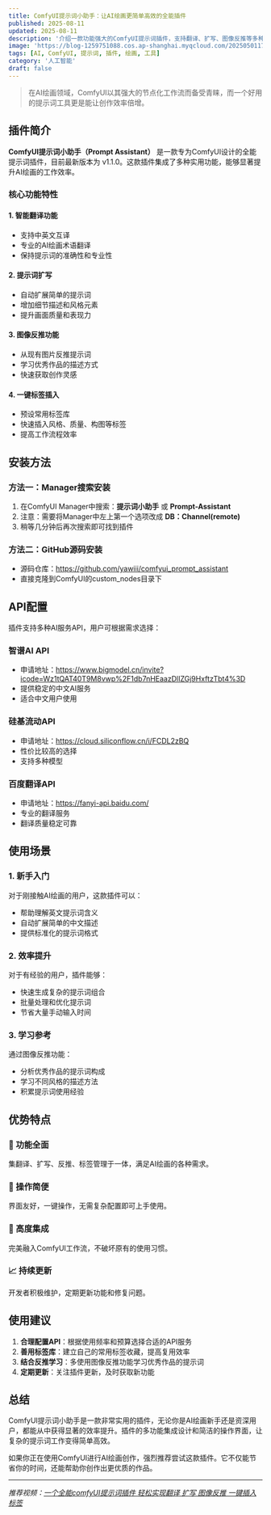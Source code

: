 ```yaml
---
title: ComfyUI提示词小助手：让AI绘画更简单高效的全能插件
published: 2025-08-11
updated: 2025-08-11
description: '介绍一款功能强大的ComfyUI提示词插件，支持翻译、扩写、图像反推等多种功能，让AI绘画工作流更加便捷高效。'
image: 'https://blog-1259751088.cos.ap-shanghai.myqcloud.com/20250501175820648.png?imageSlim'
tags: [AI, ComfyUI, 提示词, 插件, 绘画, 工具]
category: '人工智能'
draft: false
---
```


> 在AI绘画领域，ComfyUI以其强大的节点化工作流而备受青睐，而一个好用的提示词工具更是能让创作效率倍增。

## 插件简介

**ComfyUI提示词小助手（Prompt Assistant）** 是一款专为ComfyUI设计的全能提示词插件，目前最新版本为 v1.1.0。这款插件集成了多种实用功能，能够显著提升AI绘画的工作效率。

### 核心功能特性

#### 1. 智能翻译功能
- 支持中英文互译
- 专业的AI绘画术语翻译
- 保持提示词的准确性和专业性

#### 2. 提示词扩写
- 自动扩展简单的提示词
- 增加细节描述和风格元素
- 提升画面质量和表现力

#### 3. 图像反推功能
- 从现有图片反推提示词
- 学习优秀作品的描述方式
- 快速获取创作灵感

#### 4. 一键标签插入
- 预设常用标签库
- 快速插入风格、质量、构图等标签
- 提高工作流程效率

## 安装方法

### 方法一：Manager搜索安装
1. 在ComfyUI Manager中搜索：**提示词小助手** 或 **Prompt-Assistant**
2. 注意：需要将Manager中左上第一个选项改成 **DB：Channel(remote)**
3. 稍等几分钟后再次搜索即可找到插件

### 方法二：GitHub源码安装
- 源码仓库：https://github.com/yawiii/comfyui_prompt_assistant
- 直接克隆到ComfyUI的custom_nodes目录下

## API配置

插件支持多种AI服务API，用户可根据需求选择：

### 智谱AI API
- 申请地址：https://www.bigmodel.cn/invite?icode=Wz1tQAT40T9M8vwp%2F1db7nHEaazDlIZGj9HxftzTbt4%3D
- 提供稳定的中文AI服务
- 适合中文用户使用

### 硅基流动API
- 申请地址：https://cloud.siliconflow.cn/i/FCDL2zBQ
- 性价比较高的选择
- 支持多种模型

### 百度翻译API
- 申请地址：https://fanyi-api.baidu.com/
- 专业的翻译服务
- 翻译质量稳定可靠

## 使用场景

### 1. 新手入门
对于刚接触AI绘画的用户，这款插件可以：
- 帮助理解英文提示词含义
- 自动扩展简单的中文描述
- 提供标准化的提示词格式

### 2. 效率提升
对于有经验的用户，插件能够：
- 快速生成复杂的提示词组合
- 批量处理和优化提示词
- 节省大量手动输入时间

### 3. 学习参考
通过图像反推功能：
- 分析优秀作品的提示词构成
- 学习不同风格的描述方法
- 积累提示词使用经验

## 优势特点

### 🚀 功能全面
集翻译、扩写、反推、标签管理于一体，满足AI绘画的各种需求。

### 🎯 操作简便
界面友好，一键操作，无需复杂配置即可上手使用。

### 🔧 高度集成
完美融入ComfyUI工作流，不破坏原有的使用习惯。

### 📈 持续更新
开发者积极维护，定期更新功能和修复问题。

## 使用建议

1. **合理配置API**：根据使用频率和预算选择合适的API服务
2. **善用标签库**：建立自己的常用标签收藏，提高复用效率
3. **结合反推学习**：多使用图像反推功能学习优秀作品的提示词
4. **定期更新**：关注插件更新，及时获取新功能

## 总结

ComfyUI提示词小助手是一款非常实用的插件，无论你是AI绘画新手还是资深用户，都能从中获得显著的效率提升。插件的多功能集成设计和简洁的操作界面，让复杂的提示词工作变得简单高效。

如果你正在使用ComfyUI进行AI绘画创作，强烈推荐尝试这款插件。它不仅能节省你的时间，还能帮助你创作出更优质的作品。

---

*推荐视频：[一个全能comfyUI提示词插件 轻松实现翻译 扩写 图像反推 一键插入标签](https://www.bilibili.com/video/BV18DbNzRE8T/)*